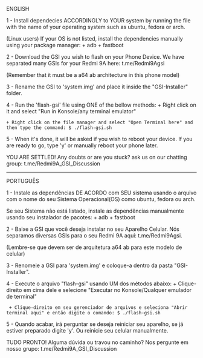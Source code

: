 ENGLISH

1 - Install dependecies ACCORDINGLY to YOUR system by running the file with the name of your operating system such as ubuntu, fedora or arch.

(Linux users) If your OS is not listed, install the dependencies manually using your package manager:
     + adb
     + fastboot

2 - Download the GSI you wish to flash on your Phone Device. We have separated many GSIs for your Redmi 9A here: t.me/Redmi9Agsi

(Remember that it must be a a64 ab architecture in this phone model)

3 - Rename the GSI to 'system.img' and place it inside the "GSI-Installer" folder.

4 - Run the 'flash-gsi' file using ONE of the bellow methods:
    + Right click on it and select "Run in Konsole/any terminal emulator"
    
    + Right click on the file manager and select "Open Terminal here" and then type the command: $ ./flash-gsi.sh
    
5 - When it's done, it will be asked if you wish to reboot your device. If you are ready to go, type 'y' or manually reboot your phone later.

YOU ARE SETTLED!
Any doubts or are you stuck? ask us on our chatting group: t.me/Redmi9A_GSI_Discussion


-     -     -     -     -     -     -     -     -     -     -  


PORTUGUÊS

1 - Instale as dependências DE ACORDO com SEU sistema usando o arquivo com o nome do seu Sistema Operacional(OS) como ubuntu, fedora ou arch.

Se seu Sistema não está listado, instale as dependências manualmente usando seu instalador de pacotes:
     + adb
     + fastboot
     
2 - Baixe a GSI que você deseja instalar no seu Aparelho Celular. Nós separamos diversas GSIs para o seu Redmi 9A aqui: t.me/Redmi9Agsi. 

(Lembre-se que devem ser de arquitetura a64 ab para este modelo de celular)

3 - Renomeie a GSI para 'system.img' e coloque-a dentro da pasta "GSI-Installer".

4 - Execute o arquivo "flash-gsi" usando UM dos métodos abaixo:
     + Clique-direito em cima dele e selecione "Executar no Konsole/Qualquer emulador de terminal"
     
     + Clique-direito em seu gerenciador de arquivos e seleciona "Abrir terminal aqui" e então digite o comando: $ ./flash-gsi.sh
     
5 - Quando acabar, irá perguntar se deseja reiniciar seu aparelho, se já estiver preparado digite 'y'. Ou reinicie seu celular manualmente.

TUDO PRONTO!
Alguma dúvida ou travou no caminho? Nos pergunte em nosso grupo: t.me/Redmi9A_GSI_Discussion
